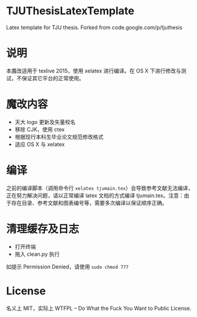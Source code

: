 # TJUThesisLatexTemplate

Latex template for TJU thesis. Forked from code.google.com/p/tjuthesis

# 说明

本魔改适用于 texlive 2015，使用 xelatex 进行编译。在 OS X 下进行修改与测试，不保证其它平台的正常使用。

# 魔改内容

* 天大 logo 更新及矢量校名
* 移除 CJK，使用 ctex
* 根据现行本科生毕业论文规范修改格式
* 适应 OS X 与 xelatex

# 编译

之前的编译脚本（调用命令行 `xelatex tjumain.tex`）会导致参考文献无法编译，正在努力解决问题，请以正常编译 latex 文档的方式编译 tjumain.tex。注意：由于存在目录、参考文献和图表编号等，需要多次编译以保证顺序正确。

# 清理缓存及日志

* 打开终端
* 拖入 clean.py 执行

如提示 Permission Denied，请使用 `sudo chmod 777`

# License

名义上 MIT，实际上 WTFPL – Do What the Fuck You Want to Public License.